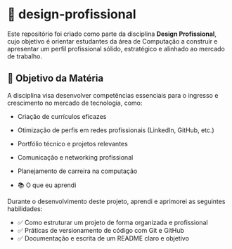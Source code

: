# 💼 design-profissional

Este repositório foi criado como parte da disciplina **Design Profissional**, cujo objetivo é orientar estudantes da área de Computação a construir e apresentar um perfil profissional sólido, estratégico e alinhado ao mercado de trabalho.

## 🎯 Objetivo da Matéria

A disciplina visa desenvolver competências essenciais para o ingresso e crescimento no mercado de tecnologia, como:

- Criação de currículos eficazes
- Otimização de perfis em redes profissionais (LinkedIn, GitHub, etc.)
- Portfólio técnico e projetos relevantes
- Comunicação e networking profissional
- Planejamento de carreira na computação

-  📚 O que eu aprendi

Durante o desenvolvimento deste projeto, aprendi e aprimorei as seguintes habilidades:

- ✅ Como estruturar um projeto de forma organizada e profissional
- ✅ Práticas de versionamento de código com Git e GitHub
- ✅ Documentação e escrita de um README claro e objetivo
